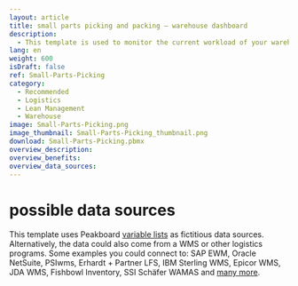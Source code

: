 ```yaml
---
layout: article
title: small parts picking and packing – warehouse dashboard
description: 
  - This template is used to monitor the current workload of your warehouse. The practical visualization shows you important key figures such as inventory levels and information on orders in real time. Optimize your logistics processes and increase your warehouse stock accuracy with ease. In this template variables are used as sample data and a script is executed to display an action. Replace the variables with your own data sources and remove the script to configure the template for your individual use case.
lang: en
weight: 600
isDraft: false
ref: Small-Parts-Picking
category:
  - Recommended
  - Logistics
  - Lean Management
  - Warehouse
image: Small-Parts-Picking.png
image_thumbnail: Small-Parts-Picking_thumbnail.png
download: Small-Parts-Picking.pbmx
overview_description:
overview_benefits:
overview_data_sources:
---
```

# possible data sources
This template uses Peakboard [variable lists](https://help.peakboard.com/scripting/en-variables.html) as fictitious data sources. Alternatively, the data could also come from a WMS or other logistics programs. Some examples you could connect to: SAP EWM, Oracle NetSuite, PSIwms, Erhardt + Partner LFS, IBM Sterling WMS, Epicor WMS, JDA WMS, Fishbowl Inventory, SSI Schäfer WAMAS and [many more](https://peakboard.com/en/interfaces/).